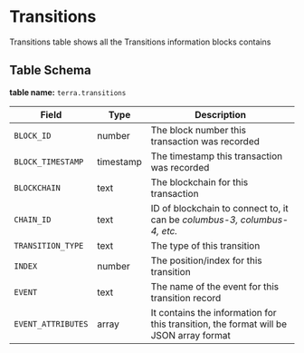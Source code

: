 # Transitions

Transitions table shows all the Transitions information blocks contains

## Table Schema

**table name:** `terra.transitions`

| Field              | Type      | Description                                                                           |
| ------------------ | --------- | ------------------------------------------------------------------------------------- |
| `BLOCK_ID`         | number    | The block number this transaction was recorded                                        |
| `BLOCK_TIMESTAMP`  | timestamp | The timestamp this transaction was recorded                                           |
| `BLOCKCHAIN`       | text      | The blockchain for this transaction                                                   |
| `CHAIN_ID`         | text      | ID of blockchain to connect to, it can be _columbus-3, columbus-4, etc._              |
| `TRANSITION_TYPE`  | text      | The type of this transition                                                           |
| `INDEX`            | number    | The position/index for this transition                                                |
| `EVENT`            | text      | The name of the event for this transition record                                      |
| `EVENT_ATTRIBUTES` | array     | It contains the information for this transition, the format will be JSON array format |
